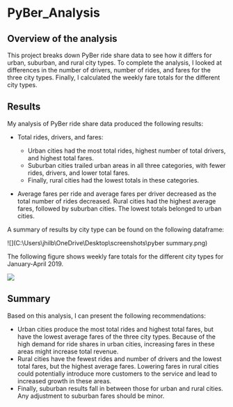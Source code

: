 # PyBer_Analysis

## Overview of the analysis

This project breaks down PyBer ride share data to see how it differs for urban, suburban, and rural city types. To complete the analysis, I looked at differences in the number of drivers, number of rides, and fares for the three city types. Finally, I calculated the weekly fare totals for the different city types.

## Results

My analysis of PyBer ride share data produced the following results:

- Total rides, drivers, and fares:
  - Urban cities had the most total rides, highest number of total drivers, and highest total fares.
  - Suburban cities trailed urban areas in all three categories, with fewer rides, drivers, and lower total fares.
  - Finally, rural cities had the lowest totals in these categories.

- Average fares per ride and average fares per driver decreased as the total number of rides decreased. Rural cities had the highest average fares, followed by suburban cities. The lowest totals belonged to urban cities.

A summary of results by city type can be found on the following dataframe:

![](C:\Users\jhilb\OneDrive\Desktop\screenshots\pyber summary.png)

The following figure shows weekly fare totals for the different city types for January-April 2019.

![](C:\Users\jhilb\Class\PyBer_Analysis\analysis\weeklyFares.png)

## Summary

Based on this analysis, I can present the following recommendations:

- Urban cities produce the most total rides and highest total fares, but have the lowest average fares of the three city types. Because of the high demand for ride shares in urban cities, increasing fares in these areas might increase total revenue.
- Rural cities have the fewest rides and number of drivers and the lowest total fares, but the highest average fares. Lowering fares in rural cities could potentially introduce more customers to the service and lead to increased growth in these areas.
- Finally, suburban results fall in between those for urban and rural cities. Any adjustment to suburban fares should be minor.